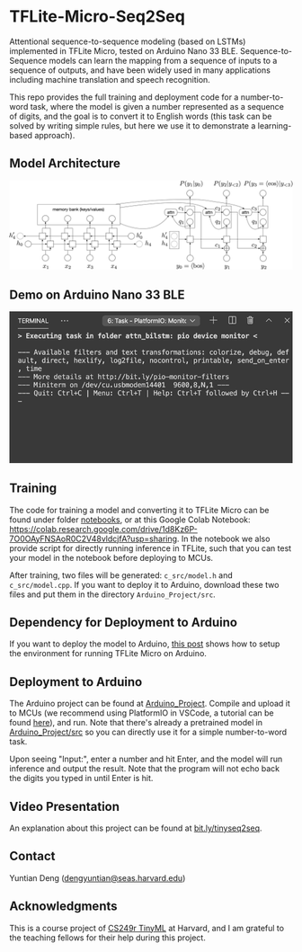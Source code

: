 # TFLite-Micro-Seq2Seq

Attentional sequence-to-sequence modeling (based on LSTMs) implemented in TFLite Micro, tested on Arduino Nano 33 BLE. Sequence-to-Sequence models can learn the mapping from a sequence of inputs to a sequence of outputs, and have been widely used in many applications including machine translation and speech recognition.

This repo provides the full training and deployment code for a number-to-word task, where the model is given a number represented as a sequence of digits, and the goal is to convert it to English words (this task can be solved by writing simple rules, but here we use it to demonstrate a learning-based approach).

## Model Architecture

![Model Diagram](img/encoder_decoder_attn_1layer.png)

## Demo on Arduino Nano 33 BLE

![Demo](img/demo.gif)

## Training

The code for training a model and converting it to TFLite Micro can be found under folder [notebooks](notebooks/TFLite_Micro_Seq2Seq_LSTM_w_attn_&_bidirectional_encoder.ipynb), or at this Google Colab Notebook: https://colab.research.google.com/drive/1d8Kz6P-7O0OAyFNSAoR0C2V48vldcjfA?usp=sharing. In the notebook we also provide script for directly running inference in TFLite, such that you can test your model in the notebook before deploying to MCUs.

After training, two files will be generated: `c_src/model.h` and `c_src/model.cpp`. If you want to deploy it to Arduino, download these two files and put them in the directory `Arduino_Project/src`.

## Dependency for Deployment to Arduino

If you want to deploy the model to Arduino, [this post](https://medium.com/tensorflow/how-to-get-started-with-machine-learning-on-arduino-7daf95b4157) shows how to setup the environment for running TFLite Micro on Arduino.

## Deployment to Arduino

The Arduino project can be found at [Arduino_Project](Arduino_Project). Compile and upload it to MCUs (we recommend using PlatformIO in VSCode, a tutorial can be found [here](https://maker.pro/arduino/tutorial/how-to-use-platformio-in-visual-studio-code-to-program-arduino)), and run. Note that there's already a pretrained model in [Arduino_Project/src](Arduino_Project/src) so you can directly use it for a simple number-to-word task.

Upon seeing "Input:", enter a number and hit Enter, and the model will run inference and output the result. Note that the program will not echo back the digits you typed in until Enter is hit.


## Video Presentation

An explanation about this project can be found at [bit.ly/tinyseq2seq](http://bit.ly/tinyseq2seq).

## Contact

Yuntian Deng (dengyuntian@seas.harvard.edu)

## Acknowledgments

This is a course project of [CS249r TinyML](https://scholar.harvard.edu/vijay-janapa-reddi/classes/cs249r-tinyml) at Harvard, and I am grateful to the teaching fellows for their help during this project.
